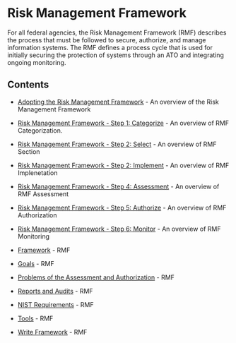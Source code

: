 # Risk Management Framework

For all federal agencies, the Risk Management Framework (RMF) describes the process that must be followed to secure, authorize, and manage information systems. The RMF defines a process cycle that is used for initially securing the protection of systems through an ATO and integrating ongoing monitoring.

## Contents

- [Adopting the Risk Management Framework](adopting-framework.md) - An overview of the Risk Management Framework

- [Risk Management Framework - Step 1: Categorize](categorize.md) - An overview of RMF Categorization.

- [Risk Management Framework - Step 2: Select](select.md) - An overview of RMF Section

- [Risk Management Framework - Step 2: Implement](implement.md) - An overview of RMF Implenetation

- [Risk Management Framework - Step 4: Assessment](assess.md) - An overview of RMF Assessment

- [Risk Management Framework - Step 5: Authorize](authorize.md) - An overview of RMF Authorization

- [Risk Management Framework - Step 6: Monitor](monitor.md) - An overview of RMF Monitoring

- [Framework](ramework.md) - RMF

- [Goals](goals.md) - RMF

- [Problems of the Assessment and Authorization](problems-assessment-authorization.md) - RMF

- [Reports and Audits](reports-audits.md) - RMF

- [NIST Requirements](requirements.md) - RMF

- [Tools](tools.md) - RMF

- [Write Framework](write-framework.md) - RMF
